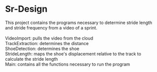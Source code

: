 # Sr-Design
This project contains the programs necessary to determine stride length and stride frequency from a video of a sprint. <br /><br />
  VideoImport: pulls the video from the cloud <br />
  TrackExtraction: determines the distance <br />
  ShoeDetection: determines the shoe <br />
  StrideLength: maps the shoe's displacement relative to the track to calculate the stride length <br />
  Main: contains all the functions necessary to run the program <br />
